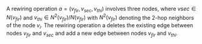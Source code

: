 A rewiring operation $a = (v_{fir}, v_{sec}, v_{thi})$ involves three nodes, where $vsec \in N(v_{fir})$ and $v_{thi} \in N^2(v_{fir})/N(v_{fir})$ with $N^2(v_{fir})$ denoting the 2-hop neighbors of the node $v_i$. The rewiring operation a deletes the existing edge between nodes $v_{fir}$ and $v_{sec}$ and add a new edge between nodes $v_{fir}$ and $v_{thi}$.